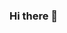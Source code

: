 ### Hi there 👋

<!--
**Phalipa/Phalipa** is a ✨ _special_ ✨ repository because its `README.md` (this file) appears on your GitHub profile.

Here are some ideas to get you started:

- 🔭 I’m currently working on Designing daily and Stuff!  
- 🌱 I’m currently learning Modding games and do arts
- 👯 I’m looking to collaborate on Big modders lmao
- 🤔 I’m looking for help with Modding? i need some advice tbh
- 💬 Ask me about Games ofc!
- 📫 How to reach me: instagram : @seolhieo, and discord code#0716
- 😄 Pronouns: Phal.
- ⚡ Fun fact: Im not bald!
-->
